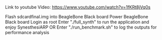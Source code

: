 Link to youtube Video: https://www.youtube.com/watch?v=1fKRt8jVq0s


Flash sdcardfinal.img into BeagleBone Black board
Power BeagleBone Black board
Login as root
Enter "./full_synth" to run the application and enjoy SynesthesiARP
OR
Enter "./run_benchmark.sh" to log the outputs for performance analysis
